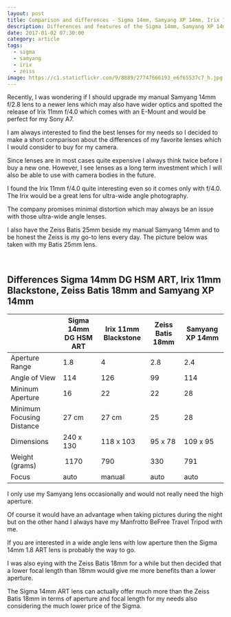 ```yaml
---
layout: post
title: Comparison and differences - Sigma 14mm, Samyang XP 14mm, Irix 11mm or Zeiss Batis 18mm?
description: Differences and features of the Sigma 14mm, Samyang XP 14mm or Irix 11mm
date: 2017-01-02 07:30:00
category: article
tags:
  - sigma
  - samyang
  - irix
  - zeiss
image: https://c1.staticflickr.com/9/8889/27747666193_e6f65537c7_h.jpg
---
```


<div class="container-fluid">
<div class="row">
<div class="col-md-9" style="padding-left: 0 !important;">
<p>
Recently, I was wondering if I should upgrade my manual Samyang 14mm f/2.8 lens to a newer lens which may also have wider optics and spotted the release of Irix 11mm f/4.0 which comes with an E-Mount and would be perfect for my Sony A7.
</p>
</div>
<div class="col-md-3">
 <script type="text/javascript" src="//www.avantlink.com/link.php?ml=220479&amp;p=125311&amp;pw=150351&amp;open=_blank"></script>
</div>
</div>
</div>

I am always interested to find the best lenses for my needs so I decided to make a short comparison about the differences of my favorite lenses which I would consider to buy for my camera.

Since lenses are in most cases quite expensive I always think twice before I buy a new one. However, I see lenses as a long term investment which I will also be able to use with camera bodies in the future.

I found the Irix 11mm f/4.0 quite interesting even so it comes only with f/4.0. The Irix would be a great lens for ultra-wide angle photography.

The company promises minimal distortion which may always be an issue with those ultra-wide angle lenses.

I also have the Zeiss Batis 25mm beside my manual Samyang 14mm and to be honest the Zeiss is my go-to lens every day. The picture below was taken with my Batis 25mm lens.

<amp-img src="https://c1.staticflickr.com/9/8889/27747666193_e6f65537c7_h.jpg" layout="responsive" width="1600" height="900" alt="Comparison and differences - Sigma 14mm, Samyang XP 14mm or Irix 11mm, Zeiss Batis 18mm"></amp-img>
<br>
<!--more-->

<h2>Differences Sigma 14mm DG HSM ART, Irix 11mm Blackstone, Zeiss Batis 18mm and Samyang XP 14mm</h2>
<div class="table-responsive">
<table class="tableizer-table">
<thead><tr><th></th><th>Sigma 14mm DG HSM ART</th><th>Irix 11mm Blackstone</th><th>Zeiss Batis 18mm</th><th>Samyang XP 14mm</th></tr></thead><tbody>
 <tr><td>Aperture Range</td><td>1.8</td><td>4</td><td>2.8</td><td>2.4</td></tr>
 <tr><td>Angle of View</td><td>114</td><td>126</td><td>99</td><td>114</td></tr>
 <tr><td>Mininum Aperture</td><td>16</td><td>22</td><td>22</td><td>28</td></tr>
 <tr><td>Minimum Focusing Distance</td><td>27 cm</td><td>27 cm</td><td>25</td><td>28</td></tr>
 <tr><td>Dimensions</td><td>240 x 130</td><td>118 x 103</td><td>95 x 78</td><td>109 x 95</td></tr>
 <tr><td>Weight (grams)</td><td> 1170</td><td>790</td><td>330</td><td>791</td></tr>
 <tr><td>Focus</td><td>auto</td><td>manual</td><td>auto</td><td>auto</td></tr>
</tbody></table>
</div>

I only use my Samyang lens occasionally and would not really need the high aperture.

Of course it would have an advantage when taking pictures during the night but on the other hand I always have my Manfrotto BeFree Travel Tripod with me.

If you are interested in a wide angle lens with low aperture then the Sigma 14mm 1.8 ART lens is probably the way to go.

I was also eying with the Zeiss Batis 18mm for a while but then decided that a lower focal length than 18mm  would give me more benefits than a lower aperture.

The Sigma 14mm ART lens can actually offer much more than the Zeiss Batis 18mm in terms of aperture and focal length for my needs also considering the much lower price of the Sigma.

<br>
<script src="//z-na.amazon-adsystem.com/widgets/onejs?MarketPlace=US&adInstanceId=cc781bfd-577f-4efb-9da6-75cb9fc7d1c2"></script>

